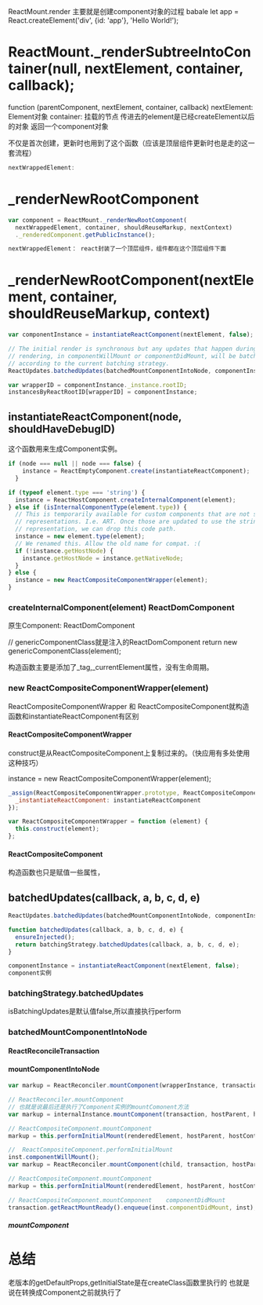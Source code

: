 ReactMount.render
主要就是创建component对象的过程
babale
let app = React.createElement('div', {id: 'app'}, 'Hello World!');
# ReactMount._renderSubtreeIntoContainer(null, nextElement, container, callback);
function (parentComponent, nextElement, container, callback)
nextElement: Element对象
container: 挂载的节点
传进去的element是已经createElement以后的对象
返回一个component对象

不仅是首次创建，更新时也用到了这个函数（应该是顶层组件更新时也是走的这一套流程）
```javascript
nextWrappedElement:
```

# _renderNewRootComponent

```javascript
var component = ReactMount._renderNewRootComponent(
  nextWrappedElement, container, shouldReuseMarkup, nextContext)
  ._renderedComponent.getPublicInstance();

nextWrappedElement： react封装了一个顶层组件，组件都在这个顶层组件下面
```
# _renderNewRootComponent(nextElement, container, shouldReuseMarkup, context)
```javascript
var componentInstance = instantiateReactComponent(nextElement, false);

// The initial render is synchronous but any updates that happen during
// rendering, in componentWillMount or componentDidMount, will be batched
// according to the current batching strategy.
ReactUpdates.batchedUpdates(batchedMountComponentIntoNode, componentInstance, container, shouldReuseMarkup, context);

var wrapperID = componentInstance._instance.rootID;
instancesByReactRootID[wrapperID] = componentInstance;
```
## instantiateReactComponent(node, shouldHaveDebugID)
这个函数用来生成Component实例。
```javascript
if (node === null || node === false) {
    instance = ReactEmptyComponent.create(instantiateReactComponent);
  }
```

```javascript
if (typeof element.type === 'string') {
  instance = ReactHostComponent.createInternalComponent(element);
} else if (isInternalComponentType(element.type)) {
  // This is temporarily available for custom components that are not string
  // representations. I.e. ART. Once those are updated to use the string
  // representation, we can drop this code path.
  instance = new element.type(element);
  // We renamed this. Allow the old name for compat. :(
  if (!instance.getHostNode) {
    instance.getHostNode = instance.getNativeNode;
  }
} else {
  instance = new ReactCompositeComponentWrapper(element);
}
```
### createInternalComponent(element)  ReactDomComponent
原生Component: ReactDomComponent

// genericComponentClass就是注入的ReactDomComponent
return new genericComponentClass(element);

构造函数主要是添加了_tag,_currentElement属性，没有生命周期。


### new ReactCompositeComponentWrapper(element)
ReactCompositeComponentWrapper 和 ReactCompositeComponent就构造函数和instantiateReactComponent有区别


#### ReactCompositeComponentWrapper
construct是从ReactCompositeComponent上复制过来的。（快应用有多处使用这种技巧）

instance = new ReactCompositeComponentWrapper(element);
```javascript
_assign(ReactCompositeComponentWrapper.prototype, ReactCompositeComponent, {
  _instantiateReactComponent: instantiateReactComponent
});
```
```javascript
var ReactCompositeComponentWrapper = function (element) {
  this.construct(element);
};
```
#### ReactCompositeComponent
构造函数也只是赋值一些属性，

## batchedUpdates(callback, a, b, c, d, e) 
```javascript
ReactUpdates.batchedUpdates(batchedMountComponentIntoNode, componentInstance, container, shouldReuseMarkup, context);

function batchedUpdates(callback, a, b, c, d, e) {
  ensureInjected();
  return batchingStrategy.batchedUpdates(callback, a, b, c, d, e);
}
```

```javascript
componentInstance = instantiateReactComponent(nextElement, false);
component实例
```
### batchingStrategy.batchedUpdates
isBatchingUpdates是默认值false,所以直接执行perform

### batchedMountComponentIntoNode

#### ReactReconcileTransaction
#### mountComponentIntoNode

```javascript
var markup = ReactReconciler.mountComponent(wrapperInstance, transaction, null, ReactDOMContainerInfo(wrapperInstance, container), context, 0 /* parentDebugID */

// ReactReconciler.mountComponent
// 也就是说最后还是执行了Component实例的mountComonent方法
var markup = internalInstance.mountComponent(transaction, hostParent, hostContainerInfo, context, parentDebugID);

// ReactCompositeComponent.mountComponent
markup = this.performInitialMount(renderedElement, hostParent, hostContainerInfo, transaction, context);

//  ReactCompositeComponent.performInitialMount
inst.componentWillMount();
var markup = ReactReconciler.mountComponent(child, transaction, hostParent, hostContainerInfo, this._processChildContext(context), debugID);

// ReactCompositeComponent.mountComponent
markup = this.performInitialMount(renderedElement, hostParent, hostContainerInfo, transaction, context);

// ReactCompositeComponent.mountComponent    componentDidMount
transaction.getReactMountReady().enqueue(inst.componentDidMount, inst);
```

##### mountComponent




# 总结
老版本的getDefaultProps,getInitialState是在createClass函数里执行的
也就是说在转换成Component之前就执行了


```javascript
```
